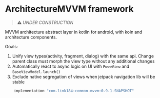 # ArchitectureMVVM framework

> :warning: *UNDER CONSTRUCTION*

MVVM architecture abstract layer in kotlin for android, with koin and architecture components.

Goals:

1. Unify view types(activity, fragment, dialog) with the same api. Change parent class must morph the view type without any additional changes
2. Automatically react to async logic on UI with `PoweView` and `BaseViewModel.launch()`
3. Exclude native segregation of views when jetpack navigation lib will be stable

```groovy
    implementation "com.link184:common-mvvm:0.9.1-SNAPSHOT"
```
